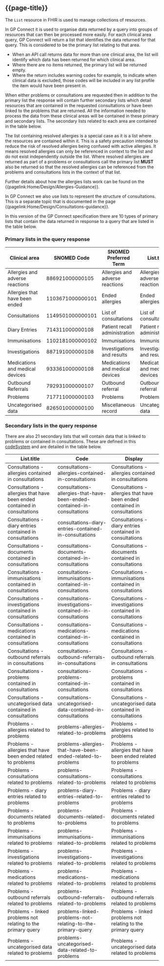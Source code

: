 ## {{page-title}}

The `List` resource in FHIR is used to manage collections of resources.

In GP Connect it is used to organise data returned by a query into groups of resources that can then be processed more easily. For each clinical area query, GP Connect will return a list that identifies the data returned for that query. This is considered to be the primary list relating to that area.

- When an API call returns data for more than one clinical area, the list will identify which data has been returned for which clinical area.
- Where there are no items returned, the primary list will be returned empty.
- Where the return includes warning codes for example, to indicate when clinical data is excluded, those codes will be included in any list profile the item would have been present in.

When either problems or consultations are requested then in addition to the primary list the response will contain further secondary lists which detail resources that are contained in the requested consultations or have been linked to the problems that are returned. All the information needed to process the data from these clinical areas will be contained in these primary and secondary lists. The secondary lists related to each area are contained in the table below.

The list containing resolved allergies is a special case as it is a list where the resources are contained within it. This is a safety precaution intended to reduce the risk of resolved allergies being confused with active allergies. It means resolved allergies can only be referenced in context to the list and do not exist independently outside the list. Where resolved allergies are returned as part of a problems or consultations call the primary list **MUST** also be returned so that the resolved allergies can be referenced from the problems and consultations lists in the context of that list.

Further details about how the allergies lists work can be found on the {{pagelink:Home/Design/Allergies-Guidance}}.

In GP Connect we also use lists to represent the structure of consultations. This is a separate topic that is documented in the page {{pagelink:Home/Design/Consultations-guidance}}.

In this version of the GP Connect specification there are 10 types of primary lists that contain the data returned in response to a query that are listed in the table below.

### Primary lists in the query response

| Clinical area                   | SNOMED Code      | SNOMED Preferred Term           | List.title                      |
| -------------                   | -----------      | ---------------------           | ----------                      |
| Allergies and adverse reactions | 886921000000105  | Allergies and adverse reactions | Allergies and adverse reactions |
| Allergies that have been ended  | 1103671000000101 | Ended allergies                 | Ended allergies                 |
| Consultations                   | 1149501000000101 | List of consultations           | List of consultations           |
| Diary Entries                   | 714311000000108  | Patient recall administration   | Patient recall administration   |
| Immunisations                   | 1102181000000102 | Immunisations                   | Immunisations                   |
| Investigations                  | 887191000000108  | Investigations and results      | Investigations and results      |
| Medications and medical devices | 933361000000108  | Medications and medical devices | Medications and medical devices |
| Outbound Referrals              | 792931000000107  | Outbound referral               | Outbound referral               |
| Problems                        | 717711000000103  | Problems                        | Problems                        |
| Uncategorised data              | 826501000000100  | Miscellaneous record            | Uncategorised data              |

### Secondary lists in the query response

There are also 21 secondary lists that will contain data that is linked to problems or contained in consultations. These are defined in this [codeSystem](https://fhir.hl7.org.uk/STU3/CodeSystem/GPConnect-SecondaryListValues-1) and are detailed in the table below.

| List.title                                                                | Code                                                                    | Display                                                                   |
| ----------                                                                | ----                                                                    | -------                                                                   |
| Consultations - allergies contained in consultations                      | consultations-allergies-contained-in-consultations                      | Consultations - allergies contained in consultations                      |
| Consultations - allergies that have been ended contained in consultations | consultations-allergies-that-have-been-ended-contained-in-consultations | Consultations - allergies that have been ended contained in consultations |
| Consultations - diary entries contained in consultations                  | consultations-diary-entries-contained-in-consultations                  | Consultations - diary entries contained in consultations                  |
| Consultations - documents contained in consultations                      | consultations-documents-contained-in-consultations                      | Consultations - documents contained in consultations                      |
| Consultations - immunisations contained in consultations                  | consultations-immunisations-contained-in-consultations                  | Consultations - immunisations contained in consultations                  |
| Consultations - investigations contained in consultations                 | consultations-investigations-contained-in-consultations                 | Consultations - investigations contained in consultations                 |
| Consultations - medications contained in consultations                    | consultations-medications-contained-in-consultations                    | Consultations - medications contained in consultations                    |
| Consultations - outbound referrals in consultations                       | consultations-outbound-referrals-in-consultations                       | Consultations - outbound referrals in consultations                       |
| Consultations - problems contained in consultations                       | consultations-problems-contained-in-consultations                       | Consultations - problems contained in consultations                       |
| Consultations - uncategorised data contained in consultations             | consultations-uncategorised-data-contained-in-consultations             | Consultations - uncategorised data contained in consultations             |
| Problems - allergies related to problems                                  | problems-allergies-related-to-problems                                  | Problems - allergies related to problems                                  |
| Problems - allergies that have been ended related to problems             | problems-allergies-that-have-been-ended-related-to-problems             | Problems - allergies that have been ended related to problems             |
| Problems - consultations related to problems                              | problems-consultations-related-to-problems                              | Problems - consultations related to problems                              |
| Problems - diary entries related to problems                              | problems-diary-entries-related-to-problems                              | Problems - diary entries related to problems                              |
| Problems - documents related to problems                                  | problems-documents-related-to-problems                                  | Problems - documents related to problems                                  |
| Problems - immunisations related to problems                              | problems-immunisations-related-to-problems                              | Problems - immunisations related to problems                              |
| Problems - investigations related to problems                             | problems-investigations-related-to-problems                             | Problems - investigations related to problems                             |
| Problems - medications related to problems                                | problems-medications-related-to-problems                                | Problems - medications related to problems                                |
| Problems - outbound referrals related to problems                         | problems-outbound-referrals-related-to-problems                         | Problems - outbound referrals related to problems                         |
| Problems - linked problems not relating to the primary query              | problems-linked-problems-not-relating-to-the-primary-query              | Problems - linked problems not relating to the primary query              |
| Problems - uncategorised data related to problems                         | problems-uncategorised-data-related-to-problems                         | Problems - uncategorised data related to problems                         |
